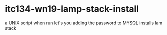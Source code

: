 # itc134-wn19-lamp-stack-install
a UNIX script when run let's you adding the password to MYSQL installs lam stack
